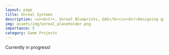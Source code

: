 ```yaml
---
layout: page
title: Unreal Systems
description: <u><b>C++, Unreal Blueprints, GAS</b></u><br/>Designing games in Unreal<br/>August - December 2025
img: assets/img/unreal_placeholder.png
importance: 5
category: Game Projects
---
```


Currently in progress!
